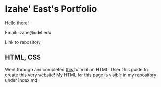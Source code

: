 <html>
    <head>
    </head>
    <body>
        <!-- Top -->
        <h1>Izahe' East's Portfolio</h1>
        <p>Hello there!</p>
        <p>Email: izahe@udel.edu</p>
        <a href = "https://github.com/Izahe/Portfolio"> Link to repository </a>
        <h2>HTML, CSS</h2>
        <p> Went through and completed
        <a href = "https://runestone.academy/runestone/books/published/webfundamentals/HTML/toctree.html"> this </a>
        tutorial on HTML. Used this guide to create this very website! My HTML for this page is visible in my repository under index.md </p>
    </body>
</html>

